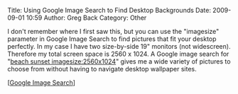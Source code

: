 Title: Using Google Image Search to Find Desktop Backgrounds
Date: 2009-09-01 10:59
Author: Greg Back
Category: Other

I don't remember where I first saw this, but you can use the "imagesize"
parameter in Google Image Search to find pictures that fit your desktop
perfectly. In my case I have two size-by-side 19" monitors (not
widescreen). Therefore my total screen space is 2560 x 1024. A Google
image search for "[beach sunset imagesize:2560x1024][]" gives me a wide
variety of pictures to choose from without having to navigate desktop
wallpaper sites.

[[Google Image Search][]]

  [beach sunset imagesize:2560x1024]: http://images.google.com/images?q=beach+sunset+imagesize%3A2560x1024
  [Google Image Search]: http://http://images.google.com/imghp?hl=en
